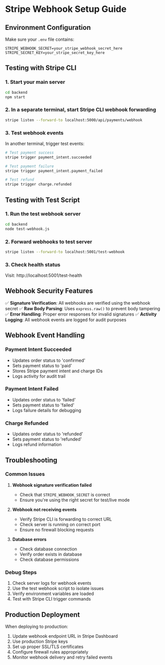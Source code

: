 # Stripe Webhook Setup Guide

## Environment Configuration

Make sure your `.env` file contains:
```
STRIPE_WEBHOOK_SECRET=your_stripe_webhook_secret_here
STRIPE_SECRET_KEY=your_stripe_secret_key_here
```

## Testing with Stripe CLI

### 1. Start your main server
```bash
cd backend
npm start
```

### 2. In a separate terminal, start Stripe CLI webhook forwarding
```bash
stripe listen --forward-to localhost:5000/api/payments/webhook
```

### 3. Test webhook events
In another terminal, trigger test events:
```bash
# Test payment success
stripe trigger payment_intent.succeeded

# Test payment failure
stripe trigger payment_intent.payment_failed

# Test refund
stripe trigger charge.refunded
```

## Testing with Test Script

### 1. Run the test webhook server
```bash
cd backend
node test-webhook.js
```

### 2. Forward webhooks to test server
```bash
stripe listen --forward-to localhost:5001/test-webhook
```

### 3. Check health status
Visit: http://localhost:5001/test-health

## Webhook Security Features

✅ **Signature Verification**: All webhooks are verified using the webhook secret
✅ **Raw Body Parsing**: Uses `express.raw()` to prevent body tampering
✅ **Error Handling**: Proper error responses for invalid signatures
✅ **Activity Logging**: All webhook events are logged for audit purposes

## Webhook Event Handling

### Payment Intent Succeeded
- Updates order status to 'confirmed'
- Sets payment status to 'paid'
- Stores Stripe payment intent and charge IDs
- Logs activity for audit trail

### Payment Intent Failed
- Updates order status to 'failed'
- Sets payment status to 'failed'
- Logs failure details for debugging

### Charge Refunded
- Updates order status to 'refunded'
- Sets payment status to 'refunded'
- Logs refund information

## Troubleshooting

### Common Issues

1. **Webhook signature verification failed**
   - Check that `STRIPE_WEBHOOK_SECRET` is correct
   - Ensure you're using the right secret for test/live mode

2. **Webhook not receiving events**
   - Verify Stripe CLI is forwarding to correct URL
   - Check server is running on correct port
   - Ensure no firewall blocking requests

3. **Database errors**
   - Check database connection
   - Verify order exists in database
   - Check database permissions

### Debug Steps

1. Check server logs for webhook events
2. Use the test webhook script to isolate issues
3. Verify environment variables are loaded
4. Test with Stripe CLI trigger commands

## Production Deployment

When deploying to production:

1. Update webhook endpoint URL in Stripe Dashboard
2. Use production Stripe keys
3. Set up proper SSL/TLS certificates
4. Configure firewall rules appropriately
5. Monitor webhook delivery and retry failed events 
